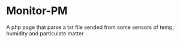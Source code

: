 # Monitor-PM
A php page that parse a txt file sended from some sensors of temp, humidity and particulate matter

